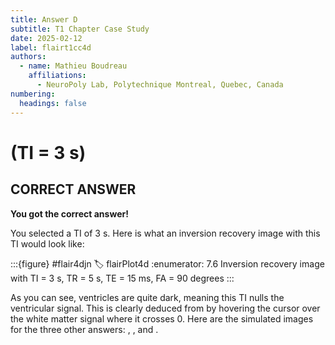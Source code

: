 ```yaml
---
title: Answer D
subtitle: T1 Chapter Case Study
date: 2025-02-12
label: flairt1cc4d
authors:
  - name: Mathieu Boudreau
    affiliations:
      - NeuroPoly Lab, Polytechnique Montreal, Quebec, Canada
numbering:
  headings: false
---
```



# (TI = 3 s)

## CORRECT ANSWER

**You got the correct answer!**

You selected a TI of 3 s. Here is what an inversion recovery image with this TI would look like:

:::{figure} #flair4djn
:label: flairPlot4d
:enumerator: 7.6
Inversion recovery image with TI = 3 s, TR = 5 s, TE = 15 ms, FA = 90 degrees
:::

As you can see, ventricles are quite dark, meaning this TI nulls the ventricular signal. This is clearly deduced from [](#irPlot2) by hovering the cursor over the white matter signal where it crosses 0. Here are the simulated images for the three other answers: [](#flairPlot4a), [](#flairPlot4b), and [](#flairPlot4c).

```{embed} #zzzflairt1cc5question
```